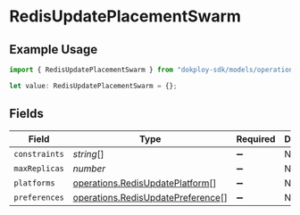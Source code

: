 # RedisUpdatePlacementSwarm

## Example Usage

```typescript
import { RedisUpdatePlacementSwarm } from "dokploy-sdk/models/operations";

let value: RedisUpdatePlacementSwarm = {};
```

## Fields

| Field                                                                                  | Type                                                                                   | Required                                                                               | Description                                                                            |
| -------------------------------------------------------------------------------------- | -------------------------------------------------------------------------------------- | -------------------------------------------------------------------------------------- | -------------------------------------------------------------------------------------- |
| `constraints`                                                                          | *string*[]                                                                             | :heavy_minus_sign:                                                                     | N/A                                                                                    |
| `maxReplicas`                                                                          | *number*                                                                               | :heavy_minus_sign:                                                                     | N/A                                                                                    |
| `platforms`                                                                            | [operations.RedisUpdatePlatform](../../models/operations/redisupdateplatform.md)[]     | :heavy_minus_sign:                                                                     | N/A                                                                                    |
| `preferences`                                                                          | [operations.RedisUpdatePreference](../../models/operations/redisupdatepreference.md)[] | :heavy_minus_sign:                                                                     | N/A                                                                                    |